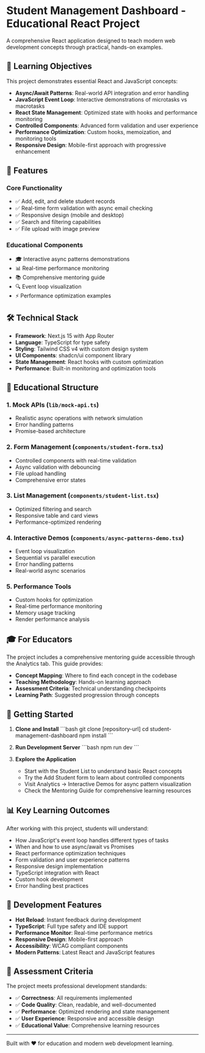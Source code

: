 # Student Management Dashboard - Educational React Project

A comprehensive React application designed to teach modern web development concepts through practical, hands-on examples.

## 🎯 Learning Objectives

This project demonstrates essential React and JavaScript concepts:

- **Async/Await Patterns**: Real-world API integration and error handling
- **JavaScript Event Loop**: Interactive demonstrations of microtasks vs macrotasks
- **React State Management**: Optimized state with hooks and performance monitoring
- **Controlled Components**: Advanced form validation and user experience
- **Performance Optimization**: Custom hooks, memoization, and monitoring tools
- **Responsive Design**: Mobile-first approach with progressive enhancement

## 🚀 Features

### Core Functionality
- ✅ Add, edit, and delete student records
- ✅ Real-time form validation with async email checking
- ✅ Responsive design (mobile and desktop)
- ✅ Search and filtering capabilities
- ✅ File upload with image preview

### Educational Components
- 🎓 Interactive async patterns demonstrations
- 📊 Real-time performance monitoring
- 📚 Comprehensive mentoring guide
- 🔍 Event loop visualization
- ⚡ Performance optimization examples

## 🛠 Technical Stack

- **Framework**: Next.js 15 with App Router
- **Language**: TypeScript for type safety
- **Styling**: Tailwind CSS v4 with custom design system
- **UI Components**: shadcn/ui component library
- **State Management**: React hooks with custom optimization
- **Performance**: Built-in monitoring and optimization tools

## 📖 Educational Structure

### 1. Mock APIs (`lib/mock-api.ts`)
- Realistic async operations with network simulation
- Error handling patterns
- Promise-based architecture

### 2. Form Management (`components/student-form.tsx`)
- Controlled components with real-time validation
- Async validation with debouncing
- File upload handling
- Comprehensive error states

### 3. List Management (`components/student-list.tsx`)
- Optimized filtering and search
- Responsive table and card views
- Performance-optimized rendering

### 4. Interactive Demos (`components/async-patterns-demo.tsx`)
- Event loop visualization
- Sequential vs parallel execution
- Error handling patterns
- Real-world async scenarios

### 5. Performance Tools
- Custom hooks for optimization
- Real-time performance monitoring
- Memory usage tracking
- Render performance analysis

## 🎓 For Educators

The project includes a comprehensive mentoring guide accessible through the Analytics tab. This guide provides:

- **Concept Mapping**: Where to find each concept in the codebase
- **Teaching Methodology**: Hands-on learning approach
- **Assessment Criteria**: Technical understanding checkpoints
- **Learning Path**: Suggested progression through concepts

## 🚀 Getting Started

1. **Clone and Install**
   \`\`\`bash
   git clone [repository-url]
   cd student-management-dashboard
   npm install
   \`\`\`

2. **Run Development Server**
   \`\`\`bash
   npm run dev
   \`\`\`

3. **Explore the Application**
   - Start with the Student List to understand basic React concepts
   - Try the Add Student form to learn about controlled components
   - Visit Analytics → Interactive Demos for async pattern visualization
   - Check the Mentoring Guide for comprehensive learning resources

## 📊 Key Learning Outcomes

After working with this project, students will understand:

- How JavaScript's event loop handles different types of tasks
- When and how to use async/await vs Promises
- React performance optimization techniques
- Form validation and user experience patterns
- Responsive design implementation
- TypeScript integration with React
- Custom hook development
- Error handling best practices

## 🔧 Development Features

- **Hot Reload**: Instant feedback during development
- **TypeScript**: Full type safety and IDE support
- **Performance Monitor**: Real-time performance metrics
- **Responsive Design**: Mobile-first approach
- **Accessibility**: WCAG compliant components
- **Modern Patterns**: Latest React and JavaScript features

## 📝 Assessment Criteria

The project meets professional development standards:

- ✅ **Correctness**: All requirements implemented
- ✅ **Code Quality**: Clean, readable, and well-documented
- ✅ **Performance**: Optimized rendering and state management
- ✅ **User Experience**: Responsive and accessible design
- ✅ **Educational Value**: Comprehensive learning resources

---

Built with ❤️ for education and modern web development learning.
